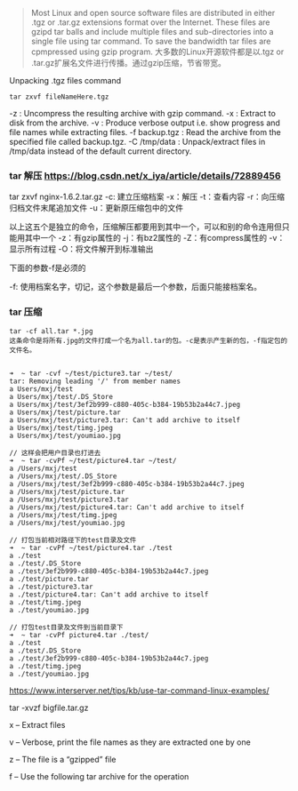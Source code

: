 > Most Linux and open source software files are distributed in either .tgz or .tar.gz extensions format over the Internet. These files are gzipd tar balls and include multiple files and sub-directories into a single file using tar command. To save the bandwidth tar files are cpmpressed using gzip program.
大多数的Linux开源软件都是以.tgz or .tar.gz扩展名文件进行传播。通过gzip压缩，节省带宽。

Unpacking .tgz files command
```
tar zxvf fileNameHere.tgz
```
-z : Uncompress the resulting archive with gzip command.
-x : Extract to disk from the archive.
-v : Produce verbose output i.e. show progress and file names while extracting files.
-f backup.tgz : Read the archive from the specified file called backup.tgz.
-C /tmp/data : Unpack/extract files in /tmp/data instead of the default current directory.

### tar 解压  https://blog.csdn.net/x_iya/article/details/72889456
tar zxvf nginx-1.6.2.tar.gz
-c: 建立压缩档案
-x：解压
-t：查看内容
-r：向压缩归档文件末尾追加文件
-u：更新原压缩包中的文件

以上这五个是独立的命令，压缩解压都要用到其中一个，可以和别的命令连用但只能用其中一个
-z：有gzip属性的
-j：有bz2属性的
-Z：有compress属性的
-v：显示所有过程
-O：将文件解开到标准输出

下面的参数-f是必须的

-f: 使用档案名字，切记，这个参数是最后一个参数，后面只能接档案名。

### tar 压缩
```
tar -cf all.tar *.jpg
这条命令是将所有.jpg的文件打成一个名为all.tar的包。-c是表示产生新的包，-f指定包的文件名。


➜  ~ tar -cvf ~/test/picture3.tar ~/test/
tar: Removing leading '/' from member names
a Users/mxj/test
a Users/mxj/test/.DS_Store
a Users/mxj/test/3ef2b999-c880-405c-b384-19b53b2a44c7.jpeg
a Users/mxj/test/picture.tar
a Users/mxj/test/picture3.tar: Can't add archive to itself
a Users/mxj/test/timg.jpeg
a Users/mxj/test/youmiao.jpg

// 这样会把用户目录也打进去
➜  ~ tar -cvPf ~/test/picture4.tar ~/test/
a /Users/mxj/test
a /Users/mxj/test/.DS_Store
a /Users/mxj/test/3ef2b999-c880-405c-b384-19b53b2a44c7.jpeg
a /Users/mxj/test/picture.tar
a /Users/mxj/test/picture3.tar
a /Users/mxj/test/picture4.tar: Can't add archive to itself
a /Users/mxj/test/timg.jpeg
a /Users/mxj/test/youmiao.jpg

// 打包当前相对路径下的test目录及文件
➜  ~ tar -cvPf ~/test/picture4.tar ./test
a ./test
a ./test/.DS_Store
a ./test/3ef2b999-c880-405c-b384-19b53b2a44c7.jpeg
a ./test/picture.tar
a ./test/picture3.tar
a ./test/picture4.tar: Can't add archive to itself
a ./test/timg.jpeg
a ./test/youmiao.jpg

// 打包test目录及文件到当前目录下
➜  ~ tar -cvPf picture4.tar ./test/
a ./test
a ./test/.DS_Store
a ./test/3ef2b999-c880-405c-b384-19b53b2a44c7.jpeg
a ./test/timg.jpeg
a ./test/youmiao.jpg
```

https://www.interserver.net/tips/kb/use-tar-command-linux-examples/

tar -xvzf bigfile.tar.gz

x –  Extract files

v – Verbose, print the file names as they are extracted one by one

z – The file is a “gzipped” file

f – Use the following tar archive for the operation
